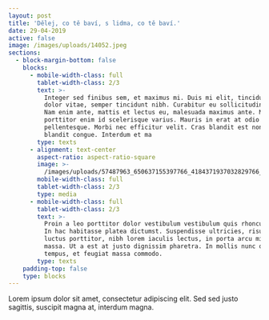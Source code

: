 ```yaml
---
layout: post
title: 'Dělej, co tě baví, s lidma, co tě baví.'
date: 29-04-2019
active: false
image: /images/uploads/14052.jpeg
sections:
  - block-margin-bottom: false
    blocks:
      - mobile-width-class: full
        tablet-width-class: 2/3
        text: >-
          Integer sed finibus sem, et maximus mi. Duis mi elit, tincidunt quis
          dolor vitae, semper tincidunt nibh. Curabitur eu sollicitudin quam.
          Nam enim ante, mattis et lectus eu, malesuada maximus ante. Mauris
          porttitor enim id scelerisque varius. Mauris in erat at odio venenatis
          pellentesque. Morbi nec efficitur velit. Cras blandit est non mauris
          blandit congue. Interdum et ma
        type: texts
      - alignment: text-center
        aspect-ratio: aspect-ratio-square
        image: >-
          /images/uploads/57487963_650637155397766_4184371937032829766_n.jpg-_nc_ht-instagram.fprg2-1.fna.fbcdn.jpeg
        mobile-width-class: full
        tablet-width-class: 2/3
        type: media
      - mobile-width-class: full
        tablet-width-class: 2/3
        text: >-
          Proin a leo porttitor dolor vestibulum vestibulum quis rhoncus lorem.
          In hac habitasse platea dictumst. Suspendisse ultricies, risus at
          luctus porttitor, nibh lorem iaculis lectus, in porta arcu mi vitae
          massa. Ut a est at justo dignissim pharetra. In mollis nunc quis metus
          tempus, et feugiat massa commodo.
        type: texts
    padding-top: false
    type: blocks
---
```

Lorem ipsum dolor sit amet, consectetur adipiscing elit. Sed sed justo sagittis, suscipit magna at, interdum magna.
